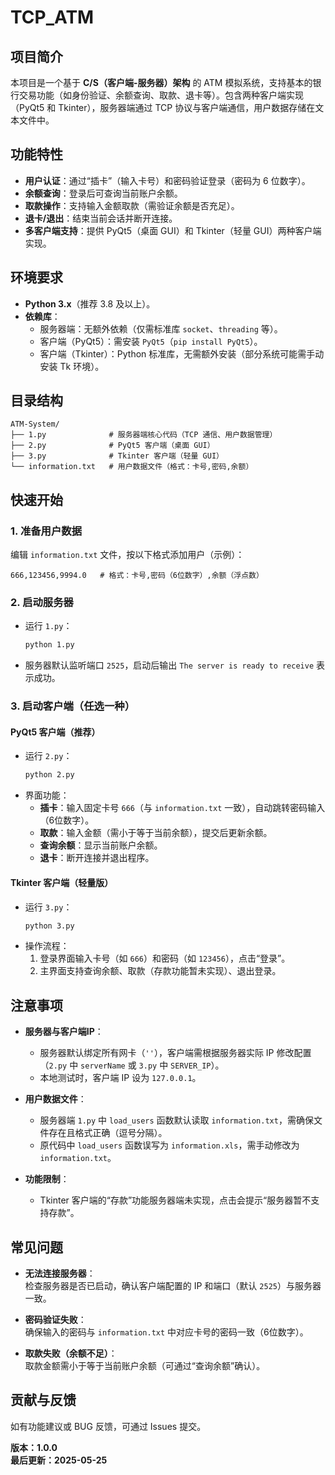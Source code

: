 # TCP_ATM


## 项目简介  
本项目是一个基于 **C/S（客户端-服务器）架构** 的 ATM 模拟系统，支持基本的银行交易功能（如身份验证、余额查询、取款、退卡等）。包含两种客户端实现（PyQt5 和 Tkinter），服务器端通过 TCP 协议与客户端通信，用户数据存储在文本文件中。


## 功能特性  
- **用户认证**：通过“插卡”（输入卡号）和密码验证登录（密码为 6 位数字）。  
- **余额查询**：登录后可查询当前账户余额。  
- **取款操作**：支持输入金额取款（需验证余额是否充足）。  
- **退卡/退出**：结束当前会话并断开连接。  
- **多客户端支持**：提供 PyQt5（桌面 GUI）和 Tkinter（轻量 GUI）两种客户端实现。  


## 环境要求  
- **Python 3.x**（推荐 3.8 及以上）。  
- **依赖库**：  
  - 服务器端：无额外依赖（仅需标准库 `socket`、`threading` 等）。  
  - 客户端（PyQt5）：需安装 `PyQt5`（`pip install PyQt5`）。  
  - 客户端（Tkinter）：Python 标准库，无需额外安装（部分系统可能需手动安装 Tk 环境）。  


## 目录结构  
```
ATM-System/
├── 1.py              # 服务器端核心代码（TCP 通信、用户数据管理）
├── 2.py              # PyQt5 客户端（桌面 GUI）
├── 3.py              # Tkinter 客户端（轻量 GUI）
└── information.txt   # 用户数据文件（格式：卡号,密码,余额）
```


## 快速开始  

### 1. 准备用户数据  
编辑 `information.txt` 文件，按以下格式添加用户（示例）：  
```
666,123456,9994.0   # 格式：卡号,密码（6位数字）,余额（浮点数）
```  


### 2. 启动服务器  
- 运行 `1.py`：  
  ```bash
  python 1.py
  ```  
- 服务器默认监听端口 `2525`，启动后输出 `The server is ready to receive` 表示成功。  


### 3. 启动客户端（任选一种）  

#### PyQt5 客户端（推荐）  
- 运行 `2.py`：  
  ```bash
  python 2.py
  ```  
- 界面功能：  
  - **插卡**：输入固定卡号 `666`（与 `information.txt` 一致），自动跳转密码输入（6位数字）。  
  - **取款**：输入金额（需小于等于当前余额），提交后更新余额。  
  - **查询余额**：显示当前账户余额。  
  - **退卡**：断开连接并退出程序。  


#### Tkinter 客户端（轻量版）  
- 运行 `3.py`：  
  ```bash
  python 3.py
  ```  
- 操作流程：  
  1. 登录界面输入卡号（如 `666`）和密码（如 `123456`），点击“登录”。  
  2. 主界面支持查询余额、取款（存款功能暂未实现）、退出登录。  


## 注意事项  
- **服务器与客户端IP**：  
  - 服务器默认绑定所有网卡（`''`），客户端需根据服务器实际 IP 修改配置（`2.py` 中 `serverName` 或 `3.py` 中 `SERVER_IP`）。  
  - 本地测试时，客户端 IP 设为 `127.0.0.1`。  

- **用户数据文件**：  
  - 服务器端 `1.py` 中 `load_users` 函数默认读取 `information.txt`，需确保文件存在且格式正确（逗号分隔）。  
  - 原代码中 `load_users` 函数误写为 `information.xls`，需手动修改为 `information.txt`。  

- **功能限制**：  
  - Tkinter 客户端的“存款”功能服务器端未实现，点击会提示“服务器暂不支持存款”。  


## 常见问题  
- **无法连接服务器**：  
  检查服务器是否已启动，确认客户端配置的 IP 和端口（默认 `2525`）与服务器一致。  

- **密码验证失败**：  
  确保输入的密码与 `information.txt` 中对应卡号的密码一致（6位数字）。  

- **取款失败（余额不足）**：  
  取款金额需小于等于当前账户余额（可通过“查询余额”确认）。  


## 贡献与反馈  
如有功能建议或 BUG 反馈，可通过 Issues 提交。  


**版本：1.0.0**  
**最后更新：2025-05-25**
